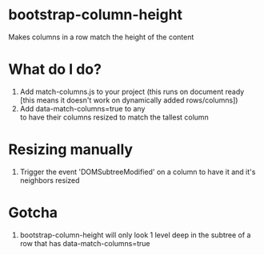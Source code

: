 # bootstrap-column-height
Makes columns in a row match the height of the content

# What do I do?
1) Add match-columns.js to your project (this runs on document ready [this means it doesn't work on dynamically added rows/columns])
2) Add data-match-columns=true to any <div class='row'> to have their columns resized to match the tallest column

# Resizing manually
1) Trigger the event 'DOMSubtreeModified' on a column to have it and it's neighbors resized

# Gotcha
1) bootstrap-column-height will only look 1 level deep in the subtree of a row that has data-match-columns=true

